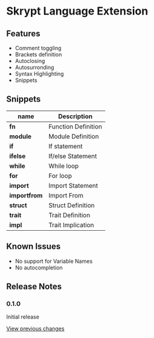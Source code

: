 # Skrypt Language Extension

## Features

- Comment toggling
- Brackets definition
- Autoclosing
- Autosurronding
- Syntax Highlighting
- Snippets

## Snippets

| name           | Description         |
| -------------- | ------------------- |
| **fn**         | Function Definition |
| **module**     | Module Definition   |
| **if**         | If statement        |
| **ifelse**     | If/else Statement   |
| **while**      | While loop          |
| **for**        | For loop            |
| **import**     | Import Statement    |
| **importfrom** | Import From         |
| **struct**     | Struct Definition   |
| **trait**      | Trait Definition    |
| **impl**       | Trait Implication   |

## Known Issues

- No support for Variable Names
- No autocompletion

## Release Notes

### 0.1.0

Initial release

[View previous changes](changelog.md)
